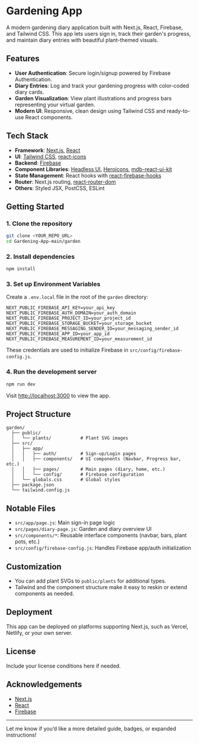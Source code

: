 # Gardening App

A modern gardening diary application built with Next.js, React, Firebase, and Tailwind CSS. This app lets users sign in, track their garden's progress, and maintain diary entries with beautiful plant-themed visuals.

## Features

- **User Authentication**: Secure login/signup powered by Firebase Authentication.
- **Diary Entries**: Log and track your gardening progress with color-coded diary cards.
- **Garden Visualization**: View plant illustrations and progress bars representing your virtual garden.
- **Modern UI**: Responsive, clean design using Tailwind CSS and ready-to-use React components.

## Tech Stack

- **Framework**: [Next.js](https://nextjs.org/), [React](https://react.dev/)
- **UI**: [Tailwind CSS](https://tailwindcss.com/), [react-icons](https://react-icons.github.io/react-icons/)
- **Backend**: [Firebase](https://firebase.google.com/)
- **Component Libraries**: [Headless UI](https://headlessui.dev/), [Heroicons](https://heroicons.com/), [mdb-react-ui-kit](https://mdbootstrap.com/docs/react/)
- **State Management**: React hooks with [react-firebase-hooks](https://github.com/CSFrequency/react-firebase-hooks)
- **Router**: Next.js routing, [react-router-dom](https://reactrouter.com/en/main)
- **Others**: Styled JSX, PostCSS, ESLint

## Getting Started

### 1. Clone the repository

```bash
git clone <YOUR_REPO_URL>
cd Gardening-App-main/garden
```

### 2. Install dependencies

```bash
npm install
```

### 3. Set up Environment Variables

Create a `.env.local` file in the root of the `garden` directory:

```
NEXT_PUBLIC_FIREBASE_API_KEY=your_api_key
NEXT_PUBLIC_FIREBASE_AUTH_DOMAIN=your_auth_domain
NEXT_PUBLIC_FIREBASE_PROJECT_ID=your_project_id
NEXT_PUBLIC_FIREBASE_STORAGE_BUCKET=your_storage_bucket
NEXT_PUBLIC_FIREBASE_MESSAGING_SENDER_ID=your_messaging_sender_id
NEXT_PUBLIC_FIREBASE_APP_ID=your_app_id
NEXT_PUBLIC_FIREBASE_MEASUREMENT_ID=your_measurement_id
```

These credentials are used to initialize Firebase in `src/config/firebase-config.js`.

### 4. Run the development server

```bash
npm run dev
```

Visit [http://localhost:3000](http://localhost:3000) to view the app.

## Project Structure

```
garden/
  ├── public/
  │   └── plants/           # Plant SVG images
  ├── src/
  │   ├── app/
  │   │   ├── auth/         # Sign-up/Login pages
  │   │   ├── components/   # UI components (Navbar, Progress bar, etc.)
  │   │   ├── pages/        # Main pages (diary, home, etc.)
  │   │   └── config/       # Firebase configuration
  │   └── globals.css       # Global styles
  ├── package.json
  └── tailwind.config.js
```

## Notable Files

- `src/app/page.js`: Main sign-in page logic
- `src/pages/diary-page.js`: Garden and diary overview UI
- `src/components/*`: Reusable interface components (navbar, bars, plant pots, etc.)
- `src/config/firebase-config.js`: Handles Firebase app/auth initialization

## Customization

- You can add plant SVGs to `public/plants` for additional types.
- Tailwind and the component structure make it easy to reskin or extend components as needed.

## Deployment

This app can be deployed on platforms supporting Next.js, such as Vercel, Netlify, or your own server.

## License

Include your license conditions here if needed.

## Acknowledgements

- [Next.js](https://nextjs.org/)
- [React](https://reactjs.org/)
- [Firebase](https://firebase.google.com/)

---

Let me know if you’d like a more detailed guide, badges, or expanded instructions!

